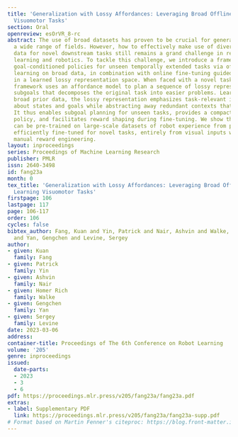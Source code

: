 ```yaml
---
title: 'Generalization with Lossy Affordances: Leveraging Broad Offline Data for Learning
  Visuomotor Tasks'
section: Oral
openreview: esOrVR_8-rc
abstract: The use of broad datasets has proven to be crucial for generalization for
  a wide range of fields. However, how to effectively make use of diverse multi-task
  data for novel downstream tasks still remains a grand challenge in reinforcement
  learning and robotics. To tackle this challenge, we introduce a framework that acquires
  goal-conditioned policies for unseen temporally extended tasks via offline reinforcement
  learning on broad data, in combination with online fine-tuning guided by subgoals
  in a learned lossy representation space. When faced with a novel task goal, our
  framework uses an affordance model to plan a sequence of lossy representations as
  subgoals that decomposes the original task into easier problems. Learned from the
  broad prior data, the lossy representation emphasizes task-relevant information
  about states and goals while abstracting away redundant contexts that hinder generalization.
  It thus enables subgoal planning for unseen tasks, provides a compact input to the
  policy, and facilitates reward shaping during fine-tuning. We show that our framework
  can be pre-trained on large-scale datasets of robot experience from prior work and
  efficiently fine-tuned for novel tasks, entirely from visual inputs without any
  manual reward engineering.
layout: inproceedings
series: Proceedings of Machine Learning Research
publisher: PMLR
issn: 2640-3498
id: fang23a
month: 0
tex_title: 'Generalization with Lossy Affordances: Leveraging Broad Offline Data for
  Learning Visuomotor Tasks'
firstpage: 106
lastpage: 117
page: 106-117
order: 106
cycles: false
bibtex_author: Fang, Kuan and Yin, Patrick and Nair, Ashvin and Walke, Homer Rich
  and Yan, Gengchen and Levine, Sergey
author:
- given: Kuan
  family: Fang
- given: Patrick
  family: Yin
- given: Ashvin
  family: Nair
- given: Homer Rich
  family: Walke
- given: Gengchen
  family: Yan
- given: Sergey
  family: Levine
date: 2023-03-06
address:
container-title: Proceedings of The 6th Conference on Robot Learning
volume: '205'
genre: inproceedings
issued:
  date-parts:
  - 2023
  - 3
  - 6
pdf: https://proceedings.mlr.press/v205/fang23a/fang23a.pdf
extras:
- label: Supplementary PDF
  link: https://proceedings.mlr.press/v205/fang23a/fang23a-supp.pdf
# Format based on Martin Fenner's citeproc: https://blog.front-matter.io/posts/citeproc-yaml-for-bibliographies/
---
```

